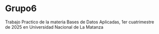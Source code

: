 # Grupo6
Trabajo Practico de la materia Bases de Datos Aplicadas, 1er cuatrimestre de 2025 en Universidad Nacional de La Matanza
